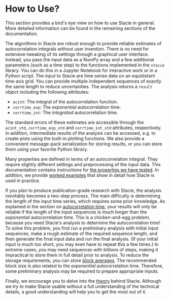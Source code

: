 # How to Use?

This section provides a bird's eye view on how to use Stacie in general.
More detailed information can be found in the remaining sections of the documentation.

The algorithms in Stacie are robust enough
to provide reliable estimates of autocorrelation integrals without user invention.
There is no need for extensive tweaking of its settings through a graphical user interface.
Instead, you pass the input data as a NumPy array and a few additional parameters
(such as a time step) to the functions implemented in the `stacie` library.
You can do this in a Jupyter Notebook for interactive work or in a Python script.
The input to Stacie are time series data on an equidistant time axis grid.
You can provide multiple independent sequences of exactly the same length to reduce uncertainties.
The analysis returns a `result` object including the following attributes:

- `acint`: The integral of the autocorrelation function.
- `corrtime_exp`: The *exponential* autocorrelation time.
- `corrtime_int`: The *integrated* autocorrelation time.

The standard errors of these estimates are accessible through the
`acint_std`, `corrtime_exp_std` and `corrtime_int_std` attributes,
respectively.
In addition, intermediate results of the analysis can be accessed,
e.g. to create plots using the built-in plotting functions.
We also provide a convenient message-pack serialization for storing results,
or you can store them using your favorite Python library.

Many properties are defined in terms of an autocorrelation integral.
They require slightly different settings and preprocessing of the input data.
This documentation contains instructions for
[the properties we have tested](../theory/properties/index.md).
In addition, we provide [worked examples](../examples/index.md)
that show in detail how Stacie is used in practice.

If you plan to produce publication-grade research with Stacie,
the analysis inevitably becomes a two-step process.
The main difficulty is determining the length of the input time series,
which requires some prior knowledge.
As explained in the section on [autocorrelation time](../theory/properties/autocorrelation_time.md),
your results will only be reliable if the length of the input sequences is much longer
than the *exponential* autocorrelation time.
This is a chicken-and-egg problem,
because you need Stacie's analysis to determine the autocorrelation time!
To solve this problem, you first run a preliminary analysis with initial input sequences,
make a rough estimate of the required sequence length,
and then generate the final input data and run the final analysis.
(If your initial input is much too short, you may even have to repeat this a few times.)
In extreme cases, you may need sequences with billions of steps,
making it impractical to store them in full detail prior to analysis.
To reduce the storage requirements, you can store
[block averages](../theory/advanced_topics/block_averages.md).
The recommended block size is also related to the *exponential* autocorrelation time.
Therefore, some preliminary analysis may be required to prepare appropriate inputs.

Finally, we encourage you to delve into the [theory](../theory/index.md) behind Stacie.
Although we try to make Stacie usable without a full understanding of the technical details,
a good understanding will help you to get the most out of it.
